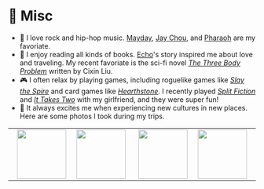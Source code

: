 <span class='anchor' id='misc'></span>

# 🍹 Misc

- 🎸 I love rock and hip-hop music. [Mayday](https://en.wikipedia.org/wiki/Mayday_(Taiwanese_band)), [Jay Chou](https://en.wikipedia.org/wiki/Jay_Chou), and [Pharaoh](https://zh.wikipedia.org/wiki/%E6%B3%95%E8%80%81_(%E6%AD%8C%E6%89%8B)) are my favoriate. 
- 📖 I enjoy reading all kinds of books. [Echo](https://en.wikipedia.org/wiki/Sanmao_(writer))'s story inspired me about love and traveling. My recent favoriate is the sci-fi novel [*The Three Body Problem*](https://en.wikipedia.org/wiki/The_Three-Body_Problem_(novel)) written by Cixin Liu.
- 🎮 I often relax by playing games, including roguelike games like [*Slay the Spire*](https://en.wikipedia.org/wiki/Slay_the_Spire) and card games like [*Hearthstone*](https://en.wikipedia.org/wiki/Hearthstone). I recently played [*Split Fiction*](https://www.hazelight.se/games/split-fiction/) and [*It Takes Two*](https://www.hazelight.se/games/it-takes-two/) with my girlfriend, and they were super fun!
- 🛫 It always excites me when experiencing new cultures in new places. Here are some photos I took during my trips.


<table width="100%" align="center" border="0" cellspacing="0" cellpadding="0">
      <tbody><tr>
        <td width="10%" valign="middle" style="text-align: right;">
          <img src='_pages/materials/miscs/milano.jpg' height="100">
        </td>
        <td width="10.5%" valign="middle" style="text-align: center;">
          <img src='_pages/materials/miscs/zurich-day.jpg' height="100">
        </td>
        <td width="10%" valign="middle" style="text-align: center;">
          <img src='_pages/materials/miscs/zurich-night.jpg' height="100">
        </td>
        <td width="10%" valign="middle" style="text-align: left;">
          <img src='_pages/materials/miscs/paris.jpg' height="100">
        </td>
      </tr></tbody>
</table>